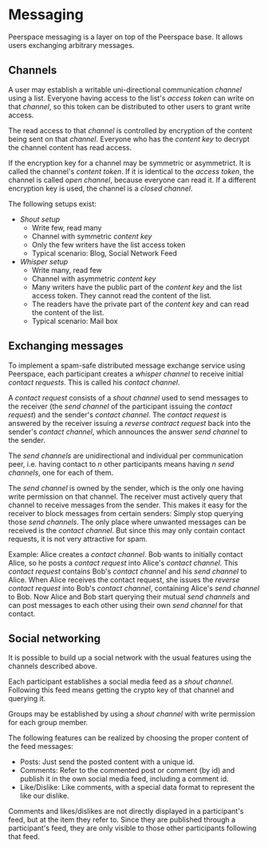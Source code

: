 

# Messaging
Peerspace messaging is a layer on top of the Peerspace base. It allows users exchanging arbitrary
messages.

## Channels
A user may establish a writable uni-directional communication _channel_ using a list. Everyone
having access to the list's _access token_ can write on that _channel_, so this token can be
distributed to other users to grant write access.

The read access to that _channel_ is controlled by encryption of the content being sent on that
_channel_. Everyone who has the _content key_ to decrypt the channel content has read access.

If the encryption key for a channel may be symmetric or asymmetrict. It is called the channel's
_content token_. If it is identical to the _access token_, the channel is called _open channel_,
because everyone can read it. If a different encryption key is used, the channel is a _closed
channel_.

The following setups exist:
- _Shout setup_
  - Write few, read many
   - Channel with symmetric _content key_
   - Only the few writers have the list access token
   - Typical scenario: Blog, Social Network Feed
- _Whisper setup_
  - Write many, read few
  - Channel with asymmetric _content key_
  - Many writers have the public part of the _content key_ and the list access token. They cannot
    read the content of the list.
  - The readers have the private part of the _content key_ and can read the content of the list.
  - Typical scenario: Mail box

## Exchanging messages
To implement a spam-safe distributed message exchange service using Peerspace, each participant
creates a _whisper channel_ to receive initial _contact requests_. This is called his _contact
channel_.

A _contact request_ consists of a _shout channel_ used to send messages to the receiver (the _send
channel_ of the participant issuing the _contact request_) and the sender's _contact channel_. The
_contact request_ is answered by the receiver issuing a _reverse contract request_ back into the
sender's _contact channel_, which announces the answer _send channel_ to the sender.

The _send channels_ are unidirectional and individual per communication peer, i.e.  having contact
to _n_ other participants means having _n_ _send channels_, one for each of them.

The _send channel_ is owned by the sender, which is the only one having write permission on that
channel. The receiver must actively query that channel to receive messages from the sender. This
makes it easy for the receiver to block messages from certain senders: Simply stop querying those
_send channels_. The only place where unwanted messages can be received is the _contact channel_.
But since this may only contain contact requests, it is not very attractive for spam.

Example:
Alice creates a _contact channel_. Bob wants to initially contact Alice, so he posts a _contact
request_ into Alice's _contact channel_. This _contact request_ contains Bob's _contact channel_
and his _send channel_ to Alice. When Alice receives the contact request, she issues the _reverse
contact request_ into Bob's _contact channel_, containing Alice's _send channel_ to Bob. Now Alice
and Bob start querying their mutual _send channels_ and can post messages to each other using their
own _send channel_ for that contact.

## Social networking
It is possible to build up a social network with the usual features using the channels described
above.

Each participant establishes a social media feed as a _shout channel_. Following this feed means
getting the crypto key of that channel and querying it.

Groups may be established by using a _shout channel_ with write permission for each group member.

The following features can be realized by choosing the proper content of the feed messages:
- Posts: Just send the posted content with a unique id.
- Comments: Refer to the commented post or comment (by id) and publish it in the own social media
  feed, including a comment id.
- Like/Dislike: Like comments, with a special data format to represent the like our dislike.

Comments and likes/dislikes are not directly displayed in a participant's feed, but at the item
they refer to. Since they are published through a participant's feed, they are only visible to
those other participants following that feed.
